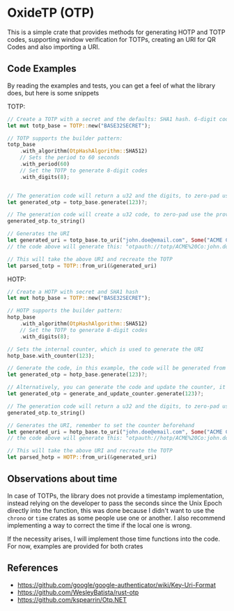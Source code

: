 # OxideTP (OTP)

This is a simple crate that provides methods for generating HOTP and TOTP codes, supporting window verification for TOTPs, creating an URI for QR Codes and also importing a URI.

## Code Examples

By reading the examples and tests, you can get a feel of what the library does, but here is some snippets

TOTP:

```rust
// Create a TOTP with a secret and the defaults: SHA1 hash. 6-digit code and a period of 30 seconds
let mut totp_base = TOTP::new("BASE32SECRET");

// TOTP supports the builder pattern:
totp_base
    .with_algorithm(OtpHashAlgorithm::SHA512)
    // Sets the period to 60 seconds
    .with_period(60)
    // Set the TOTP to generate 8-digit codes
    .with_digits(8);


// The generation code will return a u32 and the digits, to zero-pad use the to_string() method
let generated_otp = totp_base.generate(123)?;

// The generation code will create a u32 code, to zero-pad use the provided method
generated_otp.to_string()

// Generates the URI
let generated_uri = totp_base.to_uri("john.doe@email.com", Some("ACME Co"))?;
// the code above will generate this: "otpauth://totp/ACME%20Co:john.doe@email.com?secret=BASE32SECRET&issuer=ACME+Co&algorithm=SHA1&digits=6&period=30"

// This will take the above URI and recreate the TOTP
let parsed_totp = TOTP::from_uri(&generated_uri)
```

HOTP:

```rust
// Create a HOTP with secret and SHA1 hash
let mut hotp_base = TOTP::new("BASE32SECRET");

// HOTP supports the builder pattern:
hotp_base
    .with_algorithm(OtpHashAlgorithm::SHA512)
    // Set the TOTP to generate 8-digit codes
    .with_digits(8);

// Sets the internal counter, which is used to generate the URI
hotp_base.with_counter(123);

// Generate the code, in this example, the code will be generated from a 123 counter
let generated_otp = hotp_base.generate(123)?;

// Alternatively, you can generate the code and update the counter, it is recommended that the counter is stored in another place (like a cache and/or database) for ease of access and distribution of the counter 
let generated_otp = generate_and_update_counter.generate(123)?;

// The generation code will return a u32 and the digits, to zero-pad use the to_string() method
generated_otp.to_string()

// Generates the URI, remember to set the counter beforehand
let generated_uri = hotp_base.to_uri("john.doe@email.com", Some("ACME Co"))?;
// the code above will generate this: "otpauth://hotp/ACME%20Co:john.doe@email.com?secret=BASE32SECRET&issuer=ACME+Co&algorithm=SHA1&digits=6&counter=30"

// This will take the above URI and recreate the TOTP
let parsed_hotp = HOTP::from_uri(&generated_uri)
```

## Observations about time

In case of TOTPs, the library does not provide a timestamp implementation, instead relying on the developer to pass the seconds since the Unix Epoch directly into the function, this was done because I didn't want to use the `chrono` or `time` crates as some people use one or another. I also recommend implementing a way to correct the time if the local one is wrong.

If the necessity arises, I will implement those time functions into the code. For now, examples are provided for both crates

## References

- <https://github.com/google/google-authenticator/wiki/Key-Uri-Format>
- <https://github.com/WesleyBatista/rust-otp>
- <https://github.com/kspearrin/Otp.NET>
